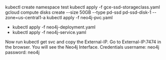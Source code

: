 kubectl create namespace test
kubectl apply -f gce-ssd-storageclass.yaml
gcloud compute disks create --size 50GB --type pd-ssd pd-ssd-disk-1 --zone=us-central1-a
kubectl apply -f neo4j-pvc.yaml
- kubectl apply -f neo4j-deployment.yaml
- kubectl apply -f neo4j-service.yaml




Now run kubectl get svc and copy the External-IP.
Go to External-IP:7474 in the browser. You will see the Neo4j Interface.
Credentials
username: neo4j
password: neo4j